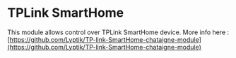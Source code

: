 # TPLink SmartHome

This module allows control over TPLink SmartHome device. More info here : [https://github.com/Lyptik/TP-link-SmartHome-chataigne-module](https://github.com/Lyptik/TP-link-SmartHome-chataigne-module)

